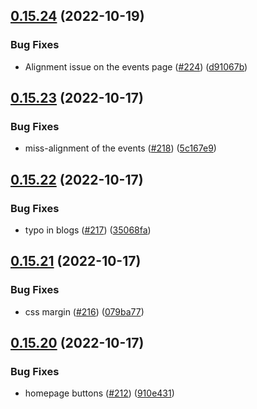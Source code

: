 ## [0.15.24](https://github.com/thecyberworld/thecyberhub.org/compare/v0.15.23...v0.15.24) (2022-10-19)


### Bug Fixes

* Alignment issue on the events page ([#224](https://github.com/thecyberworld/thecyberhub.org/issues/224)) ([d91067b](https://github.com/thecyberworld/thecyberhub.org/commit/d91067b35a17f5f1b1010f604f0690f0b2f93441))



## [0.15.23](https://github.com/thecyberworld/thecyberhub.org/compare/v0.15.22...v0.15.23) (2022-10-17)


### Bug Fixes

* miss-alignment of the events ([#218](https://github.com/thecyberworld/thecyberhub.org/issues/218)) ([5c167e9](https://github.com/thecyberworld/thecyberhub.org/commit/5c167e99286293361efd6609f58cd1f6efc1c567))



## [0.15.22](https://github.com/thecyberworld/thecyberhub.org/compare/v0.15.21...v0.15.22) (2022-10-17)


### Bug Fixes

* typo in blogs ([#217](https://github.com/thecyberworld/thecyberhub.org/issues/217)) ([35068fa](https://github.com/thecyberworld/thecyberhub.org/commit/35068fa07d805c5ca2c6db075bf546250b17a935))



## [0.15.21](https://github.com/thecyberworld/thecyberhub.org/compare/v0.15.20...v0.15.21) (2022-10-17)


### Bug Fixes

* css margin ([#216](https://github.com/thecyberworld/thecyberhub.org/issues/216)) ([079ba77](https://github.com/thecyberworld/thecyberhub.org/commit/079ba77fddf55a0dda41d3430a517677e6e3a4bc))



## [0.15.20](https://github.com/thecyberworld/thecyberhub.org/compare/v0.15.19...v0.15.20) (2022-10-17)


### Bug Fixes

* homepage buttons ([#212](https://github.com/thecyberworld/thecyberhub.org/issues/212)) ([910e431](https://github.com/thecyberworld/thecyberhub.org/commit/910e43149c231770feab8fd86effd6653b3dd782))



